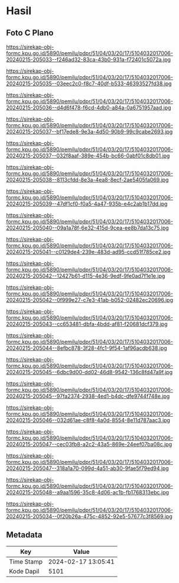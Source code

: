 # Hasil

## Foto C Plano

https://sirekap-obj-formc.kpu.go.id/5890/pemilu/pdpr/51/04/03/20/17/5104032017006-20240215-205033--f246ad32-83ca-43b0-931a-f72401c5072a.jpg

https://sirekap-obj-formc.kpu.go.id/5890/pemilu/pdpr/51/04/03/20/17/5104032017006-20240215-205035--03eec2c0-f8c7-40df-b533-46393527fd38.jpg

https://sirekap-obj-formc.kpu.go.id/5890/pemilu/pdpr/51/04/03/20/17/5104032017006-20240215-205036--d4d6f478-f6cd-4db0-a84a-0a6751957aad.jpg

https://sirekap-obj-formc.kpu.go.id/5890/pemilu/pdpr/51/04/03/20/17/5104032017006-20240215-205037--bf17ede8-9e3a-4d50-90b9-99c9cabe2693.jpg

https://sirekap-obj-formc.kpu.go.id/5890/pemilu/pdpr/51/04/03/20/17/5104032017006-20240215-205037--032f8aaf-389e-454b-bc66-0abf01c8db01.jpg

https://sirekap-obj-formc.kpu.go.id/5890/pemilu/pdpr/51/04/03/20/17/5104032017006-20240215-205038--8113cfdd-8e3a-4ea8-8ecf-2ae5405fa069.jpg

https://sirekap-obj-formc.kpu.go.id/5890/pemilu/pdpr/51/04/03/20/17/5104032017006-20240215-205039--47df1cf0-f0a5-4a47-935b-e4c2ab1b17dd.jpg

https://sirekap-obj-formc.kpu.go.id/5890/pemilu/pdpr/51/04/03/20/17/5104032017006-20240215-205040--09a1a78f-6e32-415d-9cea-ee8b7da13c75.jpg

https://sirekap-obj-formc.kpu.go.id/5890/pemilu/pdpr/51/04/03/20/17/5104032017006-20240215-205041--c0129de4-239e-483d-ad95-ccd51f785ce2.jpg

https://sirekap-obj-formc.kpu.go.id/5890/pemilu/pdpr/51/04/03/20/17/5104032017006-20240215-205042--12427b61-d115-4e36-9edf-9fe0ad7f1e1e.jpg

https://sirekap-obj-formc.kpu.go.id/5890/pemilu/pdpr/51/04/03/20/17/5104032017006-20240215-205042--0f999e27-c7e3-41ab-b052-02482ec20696.jpg

https://sirekap-obj-formc.kpu.go.id/5890/pemilu/pdpr/51/04/03/20/17/5104032017006-20240215-205043--cc653481-dbfa-4bdd-af81-f20681dcf379.jpg

https://sirekap-obj-formc.kpu.go.id/5890/pemilu/pdpr/51/04/03/20/17/5104032017006-20240215-205044--8efbc878-3f28-4fc1-9f54-1af96acdb638.jpg

https://sirekap-obj-formc.kpu.go.id/5890/pemilu/pdpr/51/04/03/20/17/5104032017006-20240215-205045--6dbc9d00-dd02-46d8-9542-136c8fd47a9f.jpg

https://sirekap-obj-formc.kpu.go.id/5890/pemilu/pdpr/51/04/03/20/17/5104032017006-20240215-205045--97fa2374-2938-4ed1-b4dc-dfe9744f748e.jpg

https://sirekap-obj-formc.kpu.go.id/5890/pemilu/pdpr/51/04/03/20/17/5104032017006-20240215-205046--032d61ae-c8f8-4a0d-8554-8e11d787aac3.jpg

https://sirekap-obj-formc.kpu.go.id/5890/pemilu/pdpr/51/04/03/20/17/5104032017006-20240215-205047--cec03fb8-a2c2-43a5-869e-24eef07ba08c.jpg

https://sirekap-obj-formc.kpu.go.id/5890/pemilu/pdpr/51/04/03/20/17/5104032017006-20240215-205047--318a1a70-099d-4a51-ab30-9fae5f79ed94.jpg

https://sirekap-obj-formc.kpu.go.id/5890/pemilu/pdpr/51/04/03/20/17/5104032017006-20240215-205048--a9aa1596-35c8-4d06-ac1b-fb1768313ebc.jpg

https://sirekap-obj-formc.kpu.go.id/5890/pemilu/pdpr/51/04/03/20/17/5104032017006-20240215-205034--0f20b26a-475c-4852-92e5-57677c3f8569.jpg


## Metadata

| Key        | Value               |
| ---------- | ------------------- |
| Time Stamp | 2024-02-17 13:05:41 |
| Kode Dapil | 5101                |



